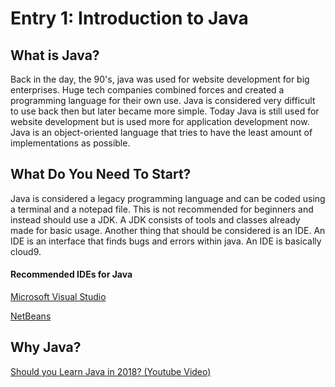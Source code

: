 # Entry 1: Introduction to Java

## What is Java?
Back in the day, the 90's, java was used for website development for big enterprises. Huge tech companies combined forces and created a programming language for their own use. Java is considered very difficult to use back then but later became more simple. Today Java is still used for website development but is used more for application development now. Java is an object-oriented language that tries to have the least amount of implementations as possible.

## What Do You Need To Start?
Java is considered a legacy programming language and can be coded using a terminal and a notepad file. This is not recommended for beginners and instead should use a JDK. A JDK consists of tools and classes already made for basic usage. Another thing that should be considered is an IDE. An IDE is an interface that finds bugs and errors within java. An IDE is basically cloud9. 

#### Recommended IDEs for Java

[Microsoft Visual Studio](https://www.visualstudio.com/)

[NetBeans](https://netbeans.org/)

## Why Java?

[Should you Learn Java in 2018? (Youtube Video)](https://www.youtube.com/watch?v=nH9AhuxUWMM)

